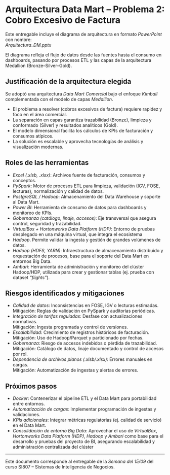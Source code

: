 # Arquitectura Data Mart – Problema 2: Cobro Excesivo de Factura

Este entregable incluye el diagrama de arquitectura en formato *PowerPoint* con nombre:  
*Arquitectura_DM.pptx*  

El diagrama refleja el flujo de datos desde las fuentes hasta el consumo en dashboards, pasando por procesos ETL y las capas de la arquitectura Medallion (Bronze–Silver–Gold).

## Justificación de la arquitectura elegida
Se adoptó una arquitectura *Data Mart Comercial* bajo el enfoque *Kimball* complementada con el modelo de capas *Medallion*.  
- El problema a resolver (cobros excesivos de factura) requiere rapidez y foco en el área comercial.  
- La separación en capas garantiza trazabilidad (Bronze), limpieza y conformado (Silver) y resultados analíticos (Gold).  
- El modelo dimensional facilita los cálculos de KPIs de facturación y consumos atípicos.  
- La solución es escalable y aprovecha tecnologías de análisis y visualización modernas.

## Roles de las herramientas
- *Excel (.xlsb, .xlsx)*: Archivos fuente de facturación, consumos y conceptos.  
- *PySpark*: Motor de procesos ETL para limpieza, validación (IGV, FOSE, lecturas), normalización y calidad de datos.  
- *PostgreSQL / Hadoop*: Almacenamiento del Data Warehouse y soporte al Data Mart.  
- *Power BI*: Herramienta de consumo de datos para dashboards y monitoreo de KPIs.  
- *Gobernanza (catálogo, linaje, accesos)*: Eje transversal que asegura control, seguridad y trazabilidad.  
- *VirtualBox + Hortonworks Data Platform (HDP)*: Entorno de pruebas desplegado en una máquina virtual, que integra el ecosistema 
- *Hadoop*. Permite validar la ingesta y gestión de grandes volúmenes de datos.  
- *Hadoop (HDFS, YARN)*: Infraestructura de almacenamiento distribuido y orquestación de procesos, base para el soporte del Data Mart en entornos Big Data.  
- *Ambari*: Herramienta de administración y monitoreo del clúster Hadoop/HDP, utilizada para crear y gestionar tablas (ej. prueba con dataset *“flights”*).

## Riesgos identificados y mitigaciones
- *Calidad de datos*: Inconsistencias en FOSE, IGV o lecturas estimadas.  
  Mitigación: Reglas de validación en PySpark y auditorías periódicas.  
- *Integración de tarifas reguladas*: Desfase con actualizaciones normativas.  
  Mitigación: Ingesta programada y control de versiones.  
- *Escalabilidad*: Crecimiento de registros históricos de facturación.  
  Mitigación: Uso de Hadoop/Parquet y particionado por fechas.  
- *Gobernanza*: Riesgo de accesos indebidos o pérdida de trazabilidad.  
  Mitigación: Catálogo de datos, linaje documentado y control de accesos por rol.  
- *Dependencia de archivos planos (.xlsb/.xlsx)*: Errores manuales en cargas.  
  Mitigación: Automatización de ingestas y alertas de errores.

## Próximos pasos
- *Docker*: Contenerizar el pipeline ETL y el Data Mart para portabilidad entre entornos.  
- *Automatización de cargas*: Implementar programación de ingestas y validaciones.  
- *KPIs adicionales*: Integrar métricas regulatorias (ej. calidad de servicio) en el Data Mart.
- *Consolidación de entorno Big Data*: Aprovechar el uso de *VirtualBox*, *Hortonworks Data Platform (HDP)*, *Hadoop* y *Ambari* como base para el desarrollo y pruebas del proyecto de BI, asegurando escalabilidad y administración centralizada del clúster  

---

Este documento corresponde al entregable de la *Semana del 15/09* del curso SI807 – Sistemas de Inteligencia de Negocios.

